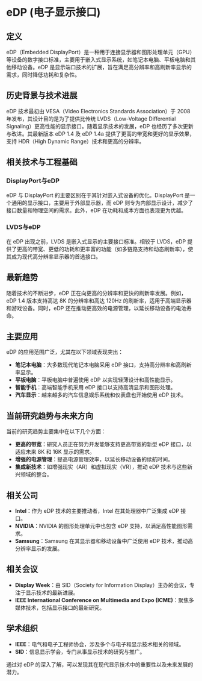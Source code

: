 # eDP (电子显示接口)

## 定义
eDP（Embedded DisplayPort）是一种用于连接显示器和图形处理单元（GPU）等设备的数字接口标准，主要用于嵌入式显示系统，如笔记本电脑、平板电脑和其他移动设备。eDP 是显示端口技术的扩展，旨在满足高分辨率和高刷新率显示的需求，同时降低功耗和复杂性。

## 历史背景与技术进展
eDP 技术最初由 VESA（Video Electronics Standards Association）于 2008 年发布，其设计目的是为了提供比传统 LVDS（Low-Voltage Differential Signaling）更高性能的显示接口。随着显示技术的发展，eDP 也经历了多次更新与改进。其最新版本 eDP 1.4 及 eDP 1.4a 提供了更高的带宽和更好的显示效果，支持 HDR（High Dynamic Range）技术和更高的分辨率。

## 相关技术与工程基础
### DisplayPort与eDP
eDP 与 DisplayPort 的主要区别在于其针对嵌入式设备的优化。DisplayPort 是一个通用的显示接口，主要用于外部显示器，而 eDP 则专为内部显示设计，减少了接口数量和物理空间的需求。此外，eDP 在功耗和成本方面也表现更为优越。

### LVDS与eDP
在 eDP 出现之前，LVDS 是嵌入式显示的主要接口标准。相较于 LVDS，eDP 提供了更高的带宽、更低的功耗和更丰富的功能（如多链路支持和动态刷新率），使其成为现代高分辨率显示器的首选接口。

## 最新趋势
随着技术的不断进步，eDP 正在向更高的分辨率和更快的刷新率发展。例如，eDP 1.4 版本支持高达 8K 的分辨率和高达 120Hz 的刷新率，适用于高端显示器和游戏设备。同时，eDP 还在推动更高效的电源管理，以延长移动设备的电池寿命。

## 主要应用
eDP 的应用范围广泛，尤其在以下领域表现突出：
- **笔记本电脑**：大多数现代笔记本电脑采用 eDP 接口，支持高分辨率和高刷新率显示。
- **平板电脑**：平板电脑中普遍使用 eDP 以实现轻薄设计和高性能显示。
- **智能手机**：高端智能手机采用 eDP 接口以支持高清显示和图形处理。
- **汽车显示**：越来越多的汽车信息娱乐系统和仪表盘也开始使用 eDP 技术。

## 当前研究趋势与未来方向
当前的研究趋势主要集中在以下几个方面：
- **更高的带宽**：研究人员正在努力开发能够支持更高带宽的新型 eDP 接口，以适应未来 8K 和 16K 显示的需求。
- **增强的电源管理**：提高电源管理效率，以延长移动设备的续航时间。
- **集成新技术**：如增强现实（AR）和虚拟现实（VR），推动 eDP 技术与这些新兴领域的整合。

## 相关公司
- **Intel**：作为 eDP 技术的主要推动者，Intel 在其处理器中广泛集成 eDP 接口。
- **NVIDIA**：NVIDIA 的图形处理单元中也包含 eDP 支持，以满足高性能图形需求。
- **Samsung**：Samsung 在其显示器和移动设备中广泛使用 eDP 技术，推动高分辨率显示的发展。

## 相关会议
- **Display Week**：由 SID（Society for Information Display）主办的会议，专注于显示技术的最新进展。
- **IEEE International Conference on Multimedia and Expo (ICME)**：聚焦多媒体技术，包括显示接口的最新研究。

## 学术组织
- **IEEE**：电气和电子工程师协会，涉及多个与电子和显示技术相关的领域。
- **SID**：信息显示学会，专门从事显示技术的研究与推广。

通过对 eDP 的深入了解，可以发现其在现代显示技术中的重要性以及未来发展的潜力。